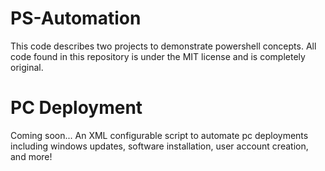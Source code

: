 # PS-Automation
This code describes two projects to demonstrate powershell concepts. All code found in this repository is under the MIT license and is completely original.


# PC Deployment
Coming soon...
An XML configurable script to automate pc deployments including windows updates, software installation, user account creation, and more!
